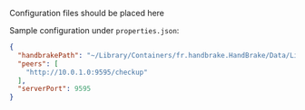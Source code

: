 Configuration files should be placed here

Sample configuration under `properties.json`:
```json
{
  "handbrakePath": "~/Library/Containers/fr.handbrake.HandBrake/Data/Library/Application Support/HandBrake/HandBrake-activitylog.txt",
  "peers": [
    "http://10.0.1.0:9595/checkup"
  ],
  "serverPort": 9595 
}
```
